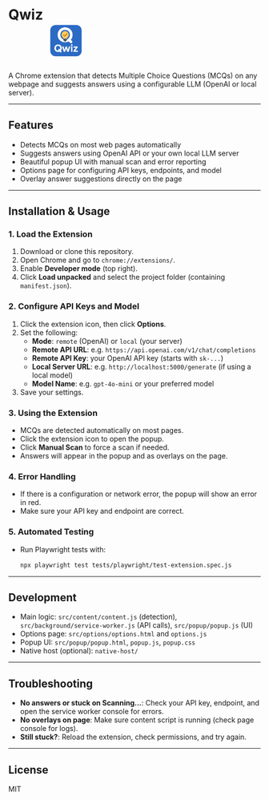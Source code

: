 # Qwiz &nbsp; &nbsp; &nbsp; &nbsp; &nbsp; &nbsp; &nbsp; &nbsp;&nbsp; &nbsp; &nbsp; &nbsp; &nbsp; &nbsp; &nbsp; &nbsp; &nbsp; &nbsp; &nbsp; &nbsp; &nbsp; &nbsp; &nbsp; &nbsp; &nbsp; &nbsp; &nbsp; &nbsp; &nbsp; &nbsp; &nbsp; &nbsp; &nbsp; &nbsp; &nbsp; &nbsp; &nbsp; &nbsp; &nbsp; <img src="icons/icon-128.png" alt="Our Logo" width="70" height="70"/> 


A Chrome extension that detects Multiple Choice Questions (MCQs) on any webpage and suggests answers using a configurable LLM (OpenAI or local server).

---

## Features
- Detects MCQs on most web pages automatically
- Suggests answers using OpenAI API or your own local LLM server
- Beautiful popup UI with manual scan and error reporting
- Options page for configuring API keys, endpoints, and model
- Overlay answer suggestions directly on the page

---

## Installation & Usage

### 1. Load the Extension
1. Download or clone this repository.
2. Open Chrome and go to `chrome://extensions/`.
3. Enable **Developer mode** (top right).
4. Click **Load unpacked** and select the project folder (containing `manifest.json`).

### 2. Configure API Keys and Model
1. Click the extension icon, then click **Options**.
2. Set the following:
   - **Mode**: `remote` (OpenAI) or `local` (your server)
   - **Remote API URL**: e.g. `https://api.openai.com/v1/chat/completions`
   - **Remote API Key**: your OpenAI API key (starts with `sk-...`)
   - **Local Server URL**: e.g. `http://localhost:5000/generate` (if using a local model)
   - **Model Name**: e.g. `gpt-4o-mini` or your preferred model
3. Save your settings.

### 3. Using the Extension
- MCQs are detected automatically on most pages.
- Click the extension icon to open the popup.
- Click **Manual Scan** to force a scan if needed.
- Answers will appear in the popup and as overlays on the page.

### 4. Error Handling
- If there is a configuration or network error, the popup will show an error in red.
- Make sure your API key and endpoint are correct.

### 5. Automated Testing
- Run Playwright tests with:
  ```sh
  npx playwright test tests/playwright/test-extension.spec.js
  ```

---

## Development
- Main logic: `src/content/content.js` (detection), `src/background/service-worker.js` (API calls), `src/popup/popup.js` (UI)
- Options page: `src/options/options.html` and `options.js`
- Popup UI: `src/popup/popup.html`, `popup.js`, `popup.css`
- Native host (optional): `native-host/`

---

## Troubleshooting
- **No answers or stuck on Scanning...**: Check your API key, endpoint, and open the service worker console for errors.
- **No overlays on page**: Make sure content script is running (check page console for logs).
- **Still stuck?**: Reload the extension, check permissions, and try again.

---

## License
MIT

